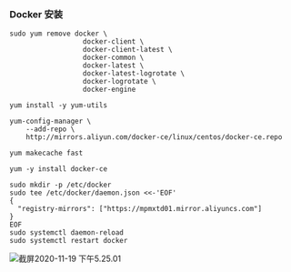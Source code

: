 ### Docker 安装

```shell
sudo yum remove docker \
                  docker-client \
                  docker-client-latest \
                  docker-common \
                  docker-latest \
                  docker-latest-logrotate \
                  docker-logrotate \
                  docker-engine
```

```shell
yum install -y yum-utils
```

```shell
yum-config-manager \
    --add-repo \
    http://mirrors.aliyun.com/docker-ce/linux/centos/docker-ce.repo
```

```shell
yum makecache fast
```

```shell
yum -y install docker-ce
```

```shell
sudo mkdir -p /etc/docker
sudo tee /etc/docker/daemon.json <<-'EOF'
{
  "registry-mirrors": ["https://mpmxtd01.mirror.aliyuncs.com"]
}
EOF
sudo systemctl daemon-reload
sudo systemctl restart docker
```

![截屏2020-11-19 下午5.25.01](https://studysssmd.oss-cn-chengdu.aliyuncs.com/typora/%E6%88%AA%E5%B1%8F2020-11-19%20%E4%B8%8B%E5%8D%885.25.01.png)